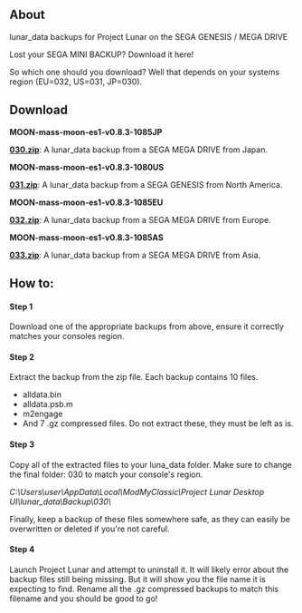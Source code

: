 
## About

lunar_data backups for Project Lunar on the SEGA GENESIS / MEGA DRIVE

Lost your SEGA MINI BACKUP? Download it here!

So which one should you download? Well that depends on your systems region (EU=032, US=031, JP=030).

## Download

**MOON-mass-moon-es1-v0.8.3-1085JP**

**[030.zip](https://mega.nz/file/ligAnLCQ#mU8wSJswZhRdn9ycvND5hgu-XoYcuKplHeTsMochYu8)**: A lunar_data backup from a SEGA MEGA DRIVE from Japan.

**MOON-mass-moon-es1-v0.8.3-1080US**

**[031.zip](https://mega.nz/file/0rhymBBC#ZCsEtr7m7z-R0DZhRrpz88mUcOZ7NpXqlJzK3yPksIE)**: A lunar_data backup from a SEGA GENESIS from North America.

**MOON-mass-moon-es1-v0.8.3-1085EU**

**[032.zip](https://mega.nz/file/4uhSzBLZ#r5qp-23Z5eIfaSVDLNtzIyUoLhqnhPROT1XUhuAvRPs)**: A lunar_data backup from a SEGA MEGA DRIVE from Europe.

**MOON-mass-moon-es1-v0.8.3-1085AS**

**[033.zip](https://mega.nz/file/Em5nUaTQ#uZtTxLpSEWN-VrjUtIxm-ZBJcKxt8sX3NQXhh6amnDo)**: A lunar_data backup from a SEGA MEGA DRIVE from Asia.

## How to:

#### Step 1

Download one of the appropriate backups from above, ensure it correctly matches your consoles region.

#### Step 2

Extract the backup from the zip file. Each backup contains 10 files.

- alldata.bin
- alldata.psb.m
- m2engage
- And 7 .gz compressed files. Do not extract these, they must be left as is.

#### Step 3

Copy all of the extracted files to your luna_data folder. Make sure to change the final folder: 030 to match your console's region.

*C:\Users\user\AppData\Local\ModMyClassic\Project Lunar Desktop UI\lunar_data\Backup\030\\*

Finally, keep a backup of these files somewhere safe, as they can easily be overwritten or deleted if you're not careful.

#### Step 4

Launch Project Lunar and attempt to uninstall it. It will likely error about the backup files still being missing. But it will show you the file name it is expecting to find. Rename all the .gz compressed backups to match this filename and you should be good to go!

